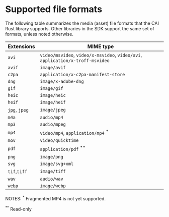 # Supported file formats

The following table summarizes the media (asset) file formats that the CAI Rust library supports.
Other libraries in the SDK support the same set of formats, unless noted otherwise.


 | Extensions    | MIME type                                                                     |
 | ------------- | ----------------------------------------------------------------------------- |
 | `avi`         | `video/msvideo`, `video/x-msvideo`, `video/avi`, `application/x-troff-msvideo`|
 | `avif`        | `image/avif`                                                                  |
 | `c2pa`        | `application/x-c2pa-manifest-store`                                           |
 | `dng`         | `image/x-adobe-dng`                                                           |
 | `gif`         | `image/gif`                                                                   |
 | `heic`        | `image/heic`                                                                  |
 | `heif`        | `image/heif`                                                                  |
 | `jpg`, `jpeg` | `image/jpeg`                                                                  |
 | `m4a`         | `audio/mp4`                                                                   |
 | `mp3`         | `audio/mpeg`                                                                  |
 | `mp4`         | `video/mp4`, `application/mp4` <sup>*</sup>                                   |
 | `mov`         | `video/quicktime`                                                             |
 | `pdf`         | `application/pdf` <sup>**</sup>                                               |
 | `png`         | `image/png`                                                                   |
 | `svg`         | `image/svg+xml`                                                               |
 | `tif`,`tiff`  | `image/tiff`                                                                  |
 | `wav`         | `audio/wav`                                                                   |
 | `webp`        | `image/webp`                                                                  |

NOTES:
<sup>*</sup> Fragmented MP4 is not yet supported.

<sup>**</sup> Read-only

